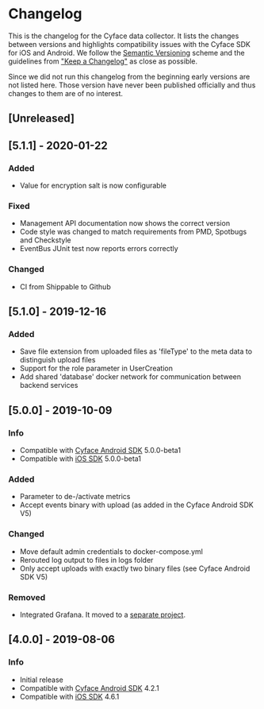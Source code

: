 # Changelog

This is the changelog for the Cyface data collector.
It lists the changes between versions and highlights compatibility issues with the Cyface SDK for iOS and Android.
We follow the [Semantic Versioning](http://semver.org) scheme and the guidelines from ["Keep a Changelog"](https://keepachangelog.com) as close as possible.

Since we did not run this changelog from the beginning early versions are not listed here.
Those version have never been published officially and thus changes to them are of no interest.

## [Unreleased] 

## [5.1.1] - 2020-01-22
### Added
* Value for encryption salt is now configurable
### Fixed
* Management API documentation now shows the correct version
* Code style was changed to match requirements from PMD, Spotbugs and Checkstyle
* EventBus JUnit test now reports errors correctly
### Changed
* CI from Shippable to Github


## [5.1.0] - 2019-12-16
### Added
* Save file extension from uploaded files as 'fileType' to the meta data to distinguish upload files
* Support for the role parameter in UserCreation
* Add shared 'database' docker network for communication between backend services

## [5.0.0] - 2019-10-09
### Info
* Compatible with [Cyface Android SDK](https://github.com/cyface-de/android-backend) 5.0.0-beta1
* Compatible with [iOS SDK](https://github.com/cyface-de/ios-backend) 5.0.0-beta1
### Added
* Parameter to de-/activate metrics
* Accept events binary with upload (as added in the Cyface Android SDK V5)
### Changed
* Move default admin credentials to docker-compose.yml
* Rerouted log output to files in logs folder
* Only accept uploads with exactly two binary files (see Cyface Android SDK V5)
### Removed
* Integrated Grafana. It moved to a [separate project](https://github.com/cyface-de/grafana).

## [4.0.0] - 2019-08-06
### Info
* Initial release
* Compatible with [Cyface Android SDK](https://github.com/cyface-de/android-backend) 4.2.1
* Compatible with [iOS SDK](https://github.com/cyface-de/ios-backend) 4.6.1
